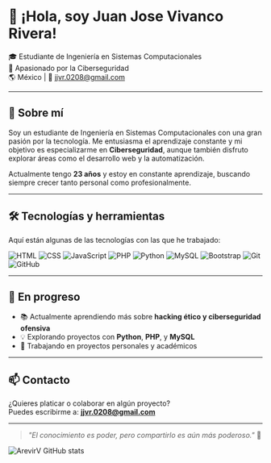 # 👋 ¡Hola, soy Juan Jose Vivanco Rivera! 

🎓 Estudiante de Ingeniería en Sistemas Computacionales  
🔐 Apasionado por la Ciberseguridad  
🌎 México | 📧 jjvr.0208@gmail.com  

---

## 🧠 Sobre mí

Soy un estudiante de Ingeniería en Sistemas Computacionales con una gran pasión por la tecnología. Me entusiasma el aprendizaje constante y mi objetivo es especializarme en **Ciberseguridad**, aunque también disfruto explorar áreas como el desarrollo web y la automatización.

Actualmente tengo **23 años** y estoy en constante aprendizaje, buscando siempre crecer tanto personal como profesionalmente.

---

## 🛠️ Tecnologías y herramientas

Aquí están algunas de las tecnologías con las que he trabajado:

![HTML](https://img.shields.io/badge/-HTML5-E34F26?style=flat&logo=html5&logoColor=white)
![CSS](https://img.shields.io/badge/-CSS3-1572B6?style=flat&logo=css3)
![JavaScript](https://img.shields.io/badge/-JavaScript-F7DF1E?style=flat&logo=javascript&logoColor=black)
![PHP](https://img.shields.io/badge/-PHP-777BB4?style=flat&logo=php&logoColor=white)
![Python](https://img.shields.io/badge/-Python-3776AB?style=flat&logo=python)
![MySQL](https://img.shields.io/badge/-MySQL-4479A1?style=flat&logo=mysql)
![Bootstrap](https://img.shields.io/badge/-Bootstrap-563D7C?style=flat&logo=bootstrap)
![Git](https://img.shields.io/badge/-Git-F05032?style=flat&logo=git)
![GitHub](https://img.shields.io/badge/-GitHub-181717?style=flat&logo=github)

---

## 🚀 En progreso

- 📚 Actualmente aprendiendo más sobre **hacking ético y ciberseguridad ofensiva**
- 💡 Explorando proyectos con **Python**, **PHP**, y **MySQL**
- 🧩 Trabajando en proyectos personales y académicos

---

## 📫 Contacto

¿Quieres platicar o colaborar en algún proyecto?  
Puedes escribirme a: **jjvr.0208@gmail.com**

---

> _"El conocimiento es poder, pero compartirlo es aún más poderoso."_ 💬

![ArevirV GitHub stats](https://github-readme-stats.vercel.app/api?ArevirV_github&show_icons=true&theme=dracula)
